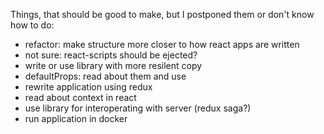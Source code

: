 Things, that should be good to make, but I postponed them or don't know how to do:

* refactor: make structure more closer to how react apps are written
* not sure: react-scripts should be ejected?
* write or use library with more resilent copy
* defaultProps: read about them and use
* rewrite application using redux
* read about context in react
* use library for interoperating with server (redux saga?)
* run application in docker
